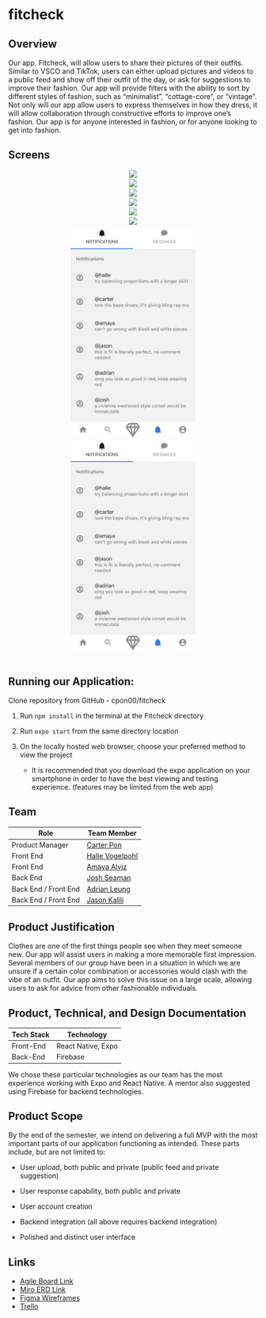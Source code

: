 # fitcheck

## Overview

Our app, Fitcheck, will allow users to share their pictures of their outfits. Similar to VSCO and TikTok, users can either upload pictures and videos to a public feed and show off their outfit of the day, or ask for suggestions to improve their fashion. Our app will provide filters with the ability to sort by different styles of fashion, such as “minimalist”, “cottage-core”, or “vintage”. Not only will our app allow users to express themselves in how they dress, it will allow collaboration through constructive efforts to improve one’s fashion. Our app is for anyone interested in fashion, or for anyone looking to get into fashion.

## Screens

<center><img src="assets/gifs/home_1.gif" width=50%/></a></center>
<center><img src="assets/gifs/home_2.gif" width=50%/></a></center>
<center><img src="assets/gifs/profile_1.gif" width=50%/></a></center>
<center><img src="assets/gifs/profile_1.gif" width=50%/></a></center>
<center><img src="assets/gifs/search_1.gif" width=50%/></a></center>
<center><img src="assets/gifs/search_1.gif" width=50%/></a></center>
<center><img src="assets/gifs/notifs_1.jpg" width=50%/></a></center>
<center><img src="assets/gifs/notifs_1.jpg" width=50%/></a></center>

<br>

## Running our Application:

Clone repository from GitHub - cpon00/fitcheck

1. Run `npm install` in the terminal at the Fitcheck directory

2. Run `expo start` from the same directory location

3. On the locally hosted web browser, choose your preferred method to view the project

   - It is recommended that you download the expo application on your smartphone in order to have the best viewing and testing experience. (features may be limited from the web app)

## Team

| Role                 | Team Member                                    |
| -------------------- | ---------------------------------------------- |
| Product Manager      | [Carter Pon](https://github.com/cpon00)        |
| Front End            | [Halle Vogelpohl](https://github.com/hallegv)  |
| Front End            | [Amaya Alviz](https://github.com/aalviz)       |
| Back End             | [Josh Seaman](https://github.com/jseaman1)     |
| Back End / Front End | [Adrian Leung](https://github.com/AdrianLearn) |
| Back End / Front End | [Jason Kalili](https://github.com/jkalili)     |

## Product Justification

Clothes are one of the first things people see when they meet someone new. Our app will assist users in making a more memorable first impression. Several members of our group have been in a situation in which we are unsure if a certain color combination or accessories would clash with the vibe of an outfit. Our app aims to solve this issue on a large scale, allowing users to ask for advice from other fashionable individuals.

## Product, Technical, and Design Documentation

| Tech Stack | Technology         |
| ---------- | ------------------ |
| Front-End  | React Native, Expo |
| Back-End   | Firebase           |

We chose these particular technologies as our team has the most experience working with Expo and React Native. A mentor also suggested using Firebase for backend technologies.

## Product Scope

By the end of the semester, we intend on delivering a full MVP with the most important parts of our application functioning as intended. These parts include, but are not limited to:

- User upload, both public and private (public feed and private suggestion)

- User response capability, both public and private

- User account creation

- Backend integration (all above requires backend integration)

- Polished and distinct user interface

## Links

- [Agile Board Link](https://fitcheck.atlassian.net/jira/software/projects/FIT/boards/1)
- [Miro ERD Link](https://miro.com/app/board/o9J_lugLl74=/?invite_link_id=285782000329)
- [Figma Wireframes](https://www.figma.com/file/7lhawy5REpccuqESR87Owr/Frame?node-id=194%3A1561)
- [Trello](https://trello.com/b/SjSzIbVw/fitcheck-scrum-board)
